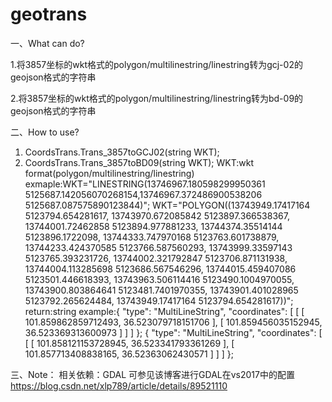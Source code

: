 # geotrans
一、What can do?

 1.将3857坐标的wkt格式的polygon/multilinestring/linestring转为gcj-02的geojson格式的字符串
 
 2.将3857坐标的wkt格式的polygon/multilinestring/linestring转为bd-09的geojson格式的字符串
 
二、How to use?
 1. CoordsTrans.Trans_3857toGCJ02(string WKT);
 2. CoordsTrans.Trans_3857toBD09(string WKT);
 WKT:wkt format(polygon/multilinestring/linestring)
 exmaple:WKT="LINESTRING(13746967.180598299950361 5125687.142056070268154,13746967.372486900538206 5125687.087575890123844)";
         WKT="POLYGON((13743949.17417164 5123794.654281617, 13743970.672085842 5123897.366538367, 13744001.72462858 5123894.977881233, 13744374.35514144 5123896.1722098, 13744333.747970168 5123763.601738879, 13744233.424370585 5123766.587560293, 13743999.33597143 5123765.393231726, 13744002.321792847 5123706.871131938, 13744004.113285698 5123686.567546296, 13744015.459407086 5123501.446618393, 13743963.506114416 5123490.1004970055, 13743900.803864641 5123481.7401970355, 13743901.401028965 5123792.265624484, 13743949.17417164 5123794.654281617))";
return:string 
example:{ "type": "MultiLineString", "coordinates": [ [ [ 101.859862859712493, 36.523079718151706 ], [ 101.859456035152945, 36.523369313600973 ] ] ] };
{ "type": "MultiLineString", "coordinates": [ [ [ 101.858121153728945, 36.523341793361269 ], [ 101.857713408838165, 36.52363062430571 ] ] ] };

三、Note：
 相关依赖：GDAL  可参见该博客进行GDAL在vs2017中的配置 https://blog.csdn.net/xlp789/article/details/89521110
